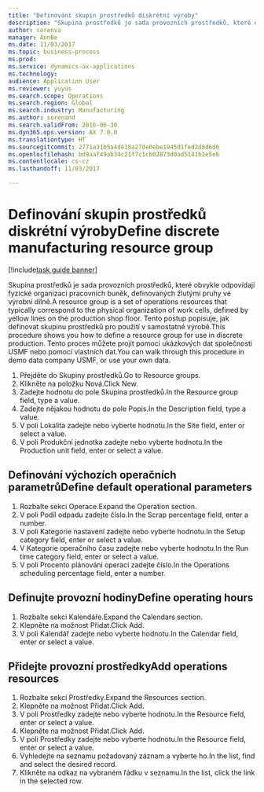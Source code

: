 ```yaml
--- 
title: "Definování skupin prostředků diskrétní výroby"
description: "Skupina prostředků je sada provozních prostředků, které obvykle odpovídají fyzické organizaci pracovních buněk, definovaných žlutými pruhy ve výrobní dílně."
author: sorenva
manager: AnnBe
ms.date: 11/03/2017
ms.topic: business-process
ms.prod: 
ms.service: dynamics-ax-applications
ms.technology: 
audience: Application User
ms.reviewer: yuyus
ms.search.scope: Operations
ms.search.region: Global
ms.search.industry: Manufacturing
ms.author: sorenand
ms.search.validFrom: 2016-06-30
ms.dyn365.ops.version: AX 7.0.0
ms.translationtype: HT
ms.sourcegitcommit: 2771a31b5a4d418a27de0ebe1945d1fed2d8d6d6
ms.openlocfilehash: bd9aaf49ab34c21f7c1cb02873d0ad5141b2e5e6
ms.contentlocale: cs-cz
ms.lasthandoff: 11/03/2017

---
```

# <a name="define-discrete-manufacturing-resource-group"></a><span data-ttu-id="56e41-103">Definování skupin prostředků diskrétní výroby</span><span class="sxs-lookup"><span data-stu-id="56e41-103">Define discrete manufacturing resource group</span></span>

[!include[task guide banner](../../includes/task-guide-banner.md)]

<span data-ttu-id="56e41-104">Skupina prostředků je sada provozních prostředků, které obvykle odpovídají fyzické organizaci pracovních buněk, definovaných žlutými pruhy ve výrobní dílně.</span><span class="sxs-lookup"><span data-stu-id="56e41-104">A resource group is a set of operations resources that typically correspond to the physical organization of work cells, defined by yellow lines on the production shop floor.</span></span> <span data-ttu-id="56e41-105">Tento postup popisuje, jak definovat skupinu prostředků pro použití v samostatné výrobě.</span><span class="sxs-lookup"><span data-stu-id="56e41-105">This procedure shows you how to define a resource group for use in discrete production.</span></span> <span data-ttu-id="56e41-106">Tento proces můžete projít pomocí ukázkových dat společnosti USMF nebo pomocí vlastních dat.</span><span class="sxs-lookup"><span data-stu-id="56e41-106">You can walk through this procedure in demo data company USMF, or use your own data.</span></span>

1. <span data-ttu-id="56e41-107">Přejděte do Skupiny prostředků.</span><span class="sxs-lookup"><span data-stu-id="56e41-107">Go to Resource groups.</span></span>
2. <span data-ttu-id="56e41-108">Klikněte na položku Nová.</span><span class="sxs-lookup"><span data-stu-id="56e41-108">Click New.</span></span>
3. <span data-ttu-id="56e41-109">Zadejte hodnotu do pole Skupina prostředků.</span><span class="sxs-lookup"><span data-stu-id="56e41-109">In the Resource group field, type a value.</span></span>
4. <span data-ttu-id="56e41-110">Zadejte nějakou hodnotu do pole Popis.</span><span class="sxs-lookup"><span data-stu-id="56e41-110">In the Description field, type a value.</span></span>
5. <span data-ttu-id="56e41-111">V poli Lokalita zadejte nebo vyberte hodnotu.</span><span class="sxs-lookup"><span data-stu-id="56e41-111">In the Site field, enter or select a value.</span></span>
6. <span data-ttu-id="56e41-112">V poli Produkční jednotka zadejte nebo vyberte hodnotu.</span><span class="sxs-lookup"><span data-stu-id="56e41-112">In the Production unit field, enter or select a value.</span></span>

## <a name="define-default-operational-parameters"></a><span data-ttu-id="56e41-113">Definování výchozích operačních parametrů</span><span class="sxs-lookup"><span data-stu-id="56e41-113">Define default operational parameters</span></span>
1. <span data-ttu-id="56e41-114">Rozbalte sekci Operace.</span><span class="sxs-lookup"><span data-stu-id="56e41-114">Expand the Operation section.</span></span>
2. <span data-ttu-id="56e41-115">V poli Podíl odpadu zadejte číslo.</span><span class="sxs-lookup"><span data-stu-id="56e41-115">In the Scrap percentage field, enter a number.</span></span>
3. <span data-ttu-id="56e41-116">V poli Kategorie nastavení zadejte nebo vyberte hodnotu.</span><span class="sxs-lookup"><span data-stu-id="56e41-116">In the Setup category field, enter or select a value.</span></span>
4. <span data-ttu-id="56e41-117">V Kategorie operačního času zadejte nebo vyberte hodnotu.</span><span class="sxs-lookup"><span data-stu-id="56e41-117">In the Run time category field, enter or select a value.</span></span>
5. <span data-ttu-id="56e41-118">V poli Procento plánování operací zadejte číslo.</span><span class="sxs-lookup"><span data-stu-id="56e41-118">In the Operations scheduling percentage field, enter a number.</span></span>

## <a name="define-operating-hours"></a><span data-ttu-id="56e41-119">Definujte provozní hodiny</span><span class="sxs-lookup"><span data-stu-id="56e41-119">Define operating hours</span></span>
1. <span data-ttu-id="56e41-120">Rozbalte sekci Kalendáře.</span><span class="sxs-lookup"><span data-stu-id="56e41-120">Expand the Calendars section.</span></span>
2. <span data-ttu-id="56e41-121">Klepněte na možnost Přidat.</span><span class="sxs-lookup"><span data-stu-id="56e41-121">Click Add.</span></span>
3. <span data-ttu-id="56e41-122">V poli Kalendář zadejte nebo vyberte hodnotu.</span><span class="sxs-lookup"><span data-stu-id="56e41-122">In the Calendar field, enter or select a value.</span></span>

## <a name="add-operations-resources"></a><span data-ttu-id="56e41-123">Přidejte provozní prostředky</span><span class="sxs-lookup"><span data-stu-id="56e41-123">Add operations resources</span></span>
1. <span data-ttu-id="56e41-124">Rozbalte sekci Prostředky.</span><span class="sxs-lookup"><span data-stu-id="56e41-124">Expand the Resources section.</span></span>
2. <span data-ttu-id="56e41-125">Klepněte na možnost Přidat.</span><span class="sxs-lookup"><span data-stu-id="56e41-125">Click Add.</span></span>
3. <span data-ttu-id="56e41-126">V poli Prostředky zadejte nebo vyberte hodnotu.</span><span class="sxs-lookup"><span data-stu-id="56e41-126">In the Resource field, enter or select a value.</span></span>
4. <span data-ttu-id="56e41-127">Klepněte na možnost Přidat.</span><span class="sxs-lookup"><span data-stu-id="56e41-127">Click Add.</span></span>
5. <span data-ttu-id="56e41-128">V poli Prostředky zadejte nebo vyberte hodnotu.</span><span class="sxs-lookup"><span data-stu-id="56e41-128">In the Resource field, enter or select a value.</span></span>
6. <span data-ttu-id="56e41-129">Vyhledejte na seznamu požadovaný záznam a vyberte ho.</span><span class="sxs-lookup"><span data-stu-id="56e41-129">In the list, find and select the desired record.</span></span>
7. <span data-ttu-id="56e41-130">Klikněte na odkaz na vybraném řádku v seznamu.</span><span class="sxs-lookup"><span data-stu-id="56e41-130">In the list, click the link in the selected row.</span></span>


